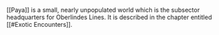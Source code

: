 [[Paya]] is a small, nearly unpopulated world which is the subsector headquarters for Oberlindes Lines. It is described in the chapter entitled [[#Exotic Encounters]].
